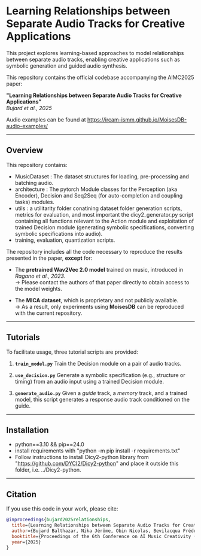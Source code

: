 # Learning Relationships between Separate Audio Tracks for Creative Applications

This project explores learning-based approaches to model relationships between separate audio tracks, enabling creative applications such as symbolic generation and guided audio synthesis.

This repository contains the official codebase accompanying the AIMC2025 paper:

**"Learning Relationships between Separate Audio Tracks for Creative Applications"**  
*Bujard et al., 2025*

Audio examples can be found at https://ircam-ismm.github.io/MoisesDB-audio-examples/

---

## Overview

This repository contains:
- MusicDataset : The dataset structures for loading, pre-processing and batching audio.
- architecture : The pytorch Module classes for the Perception (aka Encoder), Decision and Seq2Seq (for auto-completion and coupling tasks) modules.
- utils : a utilitarity folder conatining dataset folder generation scripts, metrics for evaluation, and most important the dicy2_generator.py script containing all functions relevant to the Action module and exploitation of trained Decision module (generating symbolic specifications, converting symbolic specifications into audio).
- training, evaluation, quantization scripts.

The repository includes all the code necessary to reproduce the results presented in the paper, **except** for:

- The **pretrained Wav2Vec 2.0 model** trained on music, introduced in *Ragano et al., 2023*.  
  → Please contact the authors of that paper directly to obtain access to the model weights.

- The **MICA dataset**, which is proprietary and not publicly available.  
  → As a result, only experiments using **MoisesDB** can be reproduced with the current repository.

---

## Tutorials

To facilitate usage, three tutorial scripts are provided:

1. **`train_model.py`**
   Train the Decision module on a pair of audio tracks.

2. **`use_decision.py`**
   Generate a symbolic specification (e.g., structure or timing) from an audio input using a trained Decision module.

3. **`generate_audio.py`**
   Given a *guide* track, a *memory* track, and a trained model, this script generates a response audio track conditioned on the guide.

---
## Installation
- python==3.10 && pip==24.0
- install requirements with "python -m pip install -r requirements.txt"
- Follow instructions to install Dicy2-python library from "https://github.com/DYCI2/Dicy2-python" and place it outside this folder, i.e. ../Dicy2-python.
---

## Citation

If you use this code in your work, please cite:

```bibtex
@inproceedings{bujard2025relationships,
  title={Learning Relationships between Separate Audio Tracks for Creative Applications},
  author={Bujard Balthazar, Nika Jérôme, Obin Nicolas, Bevilacqua Frédéric},
  booktitle={Proceedings of the 6th Conference on AI Music Creativity (AIMC 2025)},
  year={2025}
}
